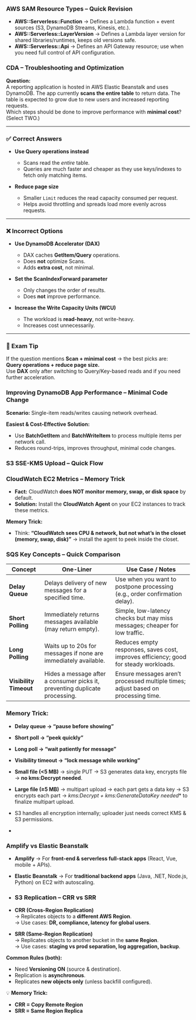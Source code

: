 ### AWS SAM Resource Types – Quick Revision

- **AWS::Serverless::Function** → Defines a Lambda function + event sources (S3, DynamoDB Streams, Kinesis, etc.).  
- **AWS::Serverless::LayerVersion** → Defines a Lambda layer version for shared libraries/runtimes, keeps old versions safe.  
- **AWS::Serverless::Api** → Defines an API Gateway resource; use when you need full control of API configuration.  


### CDA – Troubleshooting and Optimization

**Question:**  
A reporting application is hosted in AWS Elastic Beanstalk and uses DynamoDB. The app currently **scans the entire table** to return data. The table is expected to grow due to new users and increased reporting requests.  
Which steps should be done to improve performance with **minimal cost**? (Select TWO.)

---

### ✅ Correct Answers
- **Use Query operations instead**  
  - Scans read the *entire* table.  
  - Queries are much faster and cheaper as they use keys/indexes to fetch only matching items.  

- **Reduce page size**  
  - Smaller `Limit` reduces the read capacity consumed per request.  
  - Helps avoid throttling and spreads load more evenly across requests.  

---

### ❌ Incorrect Options
- **Use DynamoDB Accelerator (DAX)**  
  - DAX caches **GetItem/Query** operations.  
  - Does **not** optimize Scans.  
  - Adds **extra cost**, not minimal.  

- **Set the ScanIndexForward parameter**  
  - Only changes the order of results.  
  - Does **not** improve performance.  

- **Increase the Write Capacity Units (WCU)**  
  - The workload is **read-heavy**, not write-heavy.  
  - Increases cost unnecessarily.  

---

### 🔑 Exam Tip
If the question mentions **Scan + minimal cost** → the best picks are:  
**Query operations + reduce page size.**  
Use **DAX** only after switching to Query/Key-based reads and if you need further acceleration.


### Improving DynamoDB App Performance – Minimal Code Change

**Scenario:** Single-item reads/writes causing network overhead.

**Easiest & Cost-Effective Solution:**
- Use **BatchGetItem** and **BatchWriteItem** to process multiple items per network call.
- Reduces round-trips, improves throughput, minimal code changes.

### S3 SSE-KMS Upload – Quick Flow


### CloudWatch EC2 Metrics – Memory Trick

- **Fact:** CloudWatch **does NOT monitor memory, swap, or disk space** by default.  
- **Solution:** Install the **CloudWatch Agent** on your EC2 instances to track these metrics.  

**Memory Trick:**  
- Think: **“CloudWatch sees CPU & network, but not what’s in the closet (memory, swap, disk)”** → install the agent to peek inside the closet.

### SQS Key Concepts – Quick Comparison

| Concept | One-Liner | Use Case / Notes |
|---------|------------|-----------------|
| **Delay Queue** | Delays delivery of new messages for a specified time. | Use when you want to postpone processing (e.g., order confirmation delay). |
| **Short Polling** | Immediately returns messages available (may return empty). | Simple, low-latency checks but may miss messages; cheaper for low traffic. |
| **Long Polling** | Waits up to 20s for messages if none are immediately available. | Reduces empty responses, saves cost, improves efficiency; good for steady workloads. |
| **Visibility Timeout** | Hides a message after a consumer picks it, preventing duplicate processing. | Ensure messages aren’t processed multiple times; adjust based on processing time. |

### Memory Trick:
- **Delay queue → “pause before showing”**  
- **Short poll → “peek quickly”**  
- **Long poll → “wait patiently for message”**  
- **Visibility timeout → “lock message while working”**



- **Small file (<5 MB)** → single PUT → S3 generates data key, encrypts file → **no kms:Decrypt needed**.  
- **Large file (≥5 MB)** → multipart upload → each part gets a data key → S3 encrypts each part → **kms:Decrypt + kms:GenerateDataKey* needed** to finalize multipart upload.  
- S3 handles all encryption internally; uploader just needs correct KMS & S3 permissions.
- 
### Amplify vs Elastic Beanstalk

- **Amplify** → For **front-end & serverless full-stack apps** (React, Vue, mobile + APIs).  
- **Elastic Beanstalk** → For **traditional backend apps** (Java, .NET, Node.js, Python) on EC2 with autoscaling.

- ### S3 Replication – CRR vs SRR

- **CRR (Cross-Region Replication)**  
  → Replicates objects to a **different AWS Region**.  
  → Use cases: **DR, compliance, latency for global users**.  

- **SRR (Same-Region Replication)**  
  → Replicates objects to another bucket in the **same Region**.  
  → Use cases: **staging vs prod separation, log aggregation, backup**.  

**Common Rules (both):**  
- Need **Versioning ON** (source & destination).  
- Replication is **asynchronous**.  
- Replicates **new objects only** (unless backfill configured).  

💡 **Memory Trick:**  
- **CRR = Copy Remote Region**  
- **SRR = Same Region Replica**




